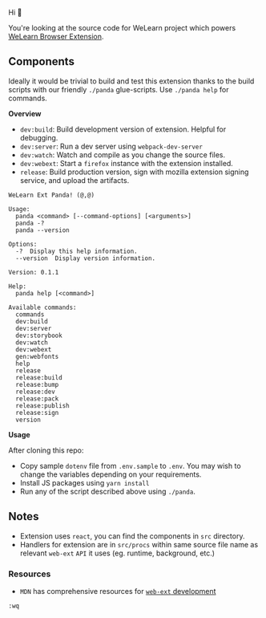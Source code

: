 Hi 🖖

You're looking at the source code for WeLearn project which powers [WeLearn Browser Extension](https://ilearn.cri-paris.org).

## Components

Ideally it would be trivial to build and test this extension thanks to the build
scripts with our friendly `./panda` glue-scripts. Use `./panda help` for commands.

**Overview**

- `dev:build`: Build development version of extension. Helpful for debugging.
- `dev:server`: Run a dev server using `webpack-dev-server`
- `dev:watch`: Watch and compile as you change the source files.
- `dev:webext`: Start a `firefox` instance with the extension installed.
- `release`: Build production version, sign with mozilla extension signing service, and upload the artifacts.

```
WeLearn Ext Panda! (@,@)

Usage:
  panda <command> [--command-options] [<arguments>]
  panda -?
  panda --version

Options:
  -?  Display this help information.
  --version  Display version information.

Version: 0.1.1

Help:
  panda help [<command>]

Available commands:
  commands
  dev:build
  dev:server
  dev:storybook
  dev:watch
  dev:webext
  gen:webfonts
  help
  release
  release:build
  release:bump
  release:dev
  release:pack
  release:publish
  release:sign
  version
```

**Usage**

After cloning this repo:

- Copy sample `dotenv` file from `.env.sample` to `.env`. You may wish to change
  the variables depending on your requirements.
- Install JS packages using `yarn install`
- Run any of the script described above using `./panda`.

## Notes

- Extension uses `react`, you can find the components in `src` directory.
- Handlers for extension are in `src/procs` within same source file name
  as relevant `web-ext` `API` it uses (eg. runtime, background, etc.)

### Resources
- `MDN` has comprehensive resources for [`web-ext` development](https://developer.mozilla.org/en-US/docs/Mozilla/Add-ons/WebExtensions)


`:wq`
